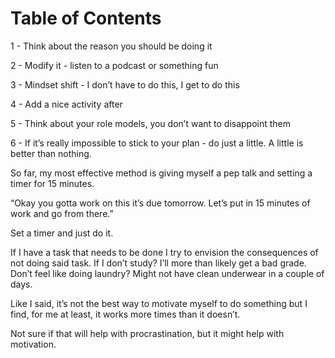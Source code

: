
# Table of Contents



1 - Think about the reason you should be doing it

2 - Modify it - listen to a podcast or something fun

3 - Mindset shift - I don&rsquo;t have to do this, I get to do this

4 - Add a nice activity after

5 - Think about your role models, you don&rsquo;t want to disappoint them

6 - If it&rsquo;s really impossible to stick to your plan - do just a little. A little is better than nothing.

So far, my most effective method is giving myself a pep talk and setting a timer for 15 minutes.

&ldquo;Okay you gotta work on this it&rsquo;s due tomorrow. Let&rsquo;s put in 15 minutes of work and go from there.&rdquo;

Set a timer and just do it.

If I have a task that needs to be done I try to envision the consequences of not doing said task. If I don’t study? I’ll more than likely get a bad grade. Don’t feel like doing laundry? Might not have clean underwear in a couple of days.

Like I said, it’s not the best way to motivate myself to do something but I find, for me at least, it works more times than it doesn’t.

Not sure if that will help with procrastination, but it might help with motivation.

